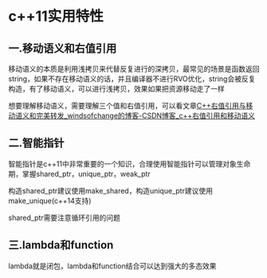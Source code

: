 # c++11实用特性

## 一.移动语义和右值引用

移动语义的本质是利用浅拷贝来代替反复进行的深拷贝，最常见的场景是函数返回string，如果不存在移动语义的话，并且编译器不进行RVO优化，string会被反复构造，有了移动语义，可以进行浅拷贝，效果如果把资源移动走了一样

想要理解移动语义，需要理解三个值和右值引用，可以看文章[C++右值引用与移动语义和完美转发_windsofchange的博客-CSDN博客_c++右值引用和移动语义](https://blog.csdn.net/ArtAndLife/article/details/120813556)

## 二.智能指针

智能指针是c++11中非常重要的一个知识，合理使用智能指针可以管理对象生命期，掌握shared\_ptr，unique\_ptr，weak\_ptr

构造shared\_ptr建议使用make\_shared，构造unique\_ptr建议使用make\_unique(c++14支持)

shared\_ptr需要注意循环引用的问题

## 三.lambda和function

lambda就是闭包，lambda和function结合可以达到强大的多态效果
